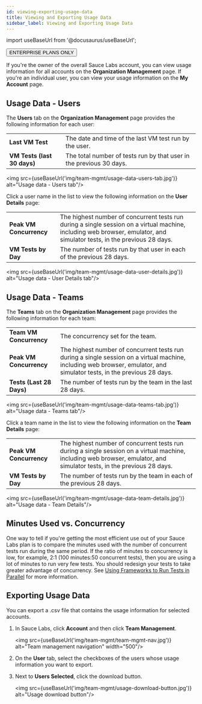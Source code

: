 ```yaml
---
id: viewing-exporting-usage-data
title: Viewing and Exporting Usage Data
sidebar_label: Viewing and Exporting Usage Data
---
```


import useBaseUrl from '@docusaurus/useBaseUrl';

<p><button className="badge-blue">ENTERPRISE PLANS ONLY</button></p>

If you're the owner of the overall Sauce Labs account, you can view usage information for all accounts on the **Organization Management** page. If you're an individual user, you can view your usage information on the **My Account** page.

## Usage Data - Users
The **Users** tab on the **Organization Management** page provides the following information for each user:

<table>

  <tr>
    <td><strong>Last VM Test</strong></td>
    <td>The date and time of the last VM test run by the user.</td>
  </tr>
  <tr>
    <td><strong>VM Tests (last 30 days)</strong>
    </td>
    <td>The total number of tests run by that user in the previous 30 days.
    </td>
  </tr>
</table>

<img src={useBaseUrl('img/team-mgmt/usage-data-users-tab.jpg')} alt="Usage data - Users tab"/>

Click a user name in the list to view the following information on the **User Details** page:
<table>
  <tr>
    <td><strong>Peak VM Concurrency</strong></td>
    <td>The highest number of concurrent tests run during a single session on a virtual machine, including web browser, emulator, and simulator tests, in the previous 28 days.</td>
  </tr>
  <tr>
    <td><strong>VM Tests by Day</strong>
    </td>
    <td>The number of tests run by that user in each of the previous 28 days.
    </td>
  </tr>
</table>

<img src={useBaseUrl('img/team-mgmt/usage-data-user-details.jpg')} alt="Usage data - User Details tab"/>

## Usage Data - Teams
The **Teams** tab on the **Organization Management** page provides the following information for each team:
<table>
  <tr>
    <td><strong>Team VM Concurrency</strong></td>
    <td>The concurrency set for the team.</td>
  </tr>
  <tr>
    <td><strong>Peak VM Concurrency</strong>
    </td>
    <td>The highest number of concurrent tests run during a single session on a virtual machine, including web browser, emulator, and simulator tests, in the previous 28 days.
    </td>
  </tr>
  <tr>
    <td><strong>Tests (Last 28 Days)</strong>
    </td>
    <td>The number of tests run by the team in the last 28 days.
    </td>
  </tr>
</table>

<img src={useBaseUrl('img/team-mgmt/usage-data-teams-tab.jpg')} alt="Usage data - Teams tab"/>

Click a team name in the list to view the following information on the **Team Details** page:
<table>
  <tr>
    <td><strong>Peak VM Concurrency</strong></td>
    <td>The highest number of concurrent tests run during a single session on a virtual machine, including web browser, emulator, and simulator tests, in the previous 28 days.</td>
  </tr>
  <tr>
    <td><strong>VM Tests by Day</strong>
    </td>
    <td>The number of tests run by the team in each of the previous 28 days.
    </td>
  </tr>
</table>

<img src={useBaseUrl('img/team-mgmt/usage-data-team-details.jpg')} alt="Usage data - Team Details"/>

## Minutes Used vs. Concurrency
One way to tell if you're getting the most efficient use out of your Sauce Labs plan is to compare the minutes used with the number of concurrent tests run during the same period. If the ratio of minutes to concurrency is low, for example, 2:1 (100 minutes:50 concurrent tests), then you are using a lot of minutes to run very few tests. You should redesign your tests to take greater advantage of concurrency. See [Using Frameworks to Run Tests in Parallel](https://wiki.saucelabs.com/display/DOCS/Using+Frameworks+to+Run+Tests+in+Parallel) for more information.

## Exporting Usage Data

You can export a .csv file that contains the usage information for selected accounts.

1. In Sauce Labs, click **Account** and then click **Team Management**.

   <img src={useBaseUrl('img/team-mgmt/team-mgmt-nav.jpg')} alt="Team management navigation" width="500"/>

2. On the **User** tab, select the checkboxes of the users whose usage information you want to export.
3. Next to **Users Selected**, click the download button.

   <img src={useBaseUrl('img/team-mgmt/usage-download-button.jpg')} alt="Usage download button"/>
